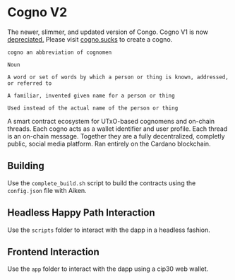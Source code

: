 # Cogno V2

The newer, slimmer, and updated version of Congo. Cogno V1 is now [depreciated.](https://github.com/logicalmechanism/cogno) Please visit [cogno.sucks](https://www.cogno.sucks) to create a cogno.

```
cogno an abbreviation of cognomen 

Noun

A word or set of words by which a person or thing is known, addressed, or referred to

A familiar, invented given name for a person or thing 

Used instead of the actual name of the person or thing
```

A smart contract ecosystem for UTxO-based cognomens and on-chain threads. Each cogno acts as a wallet identifier and user profile. Each thread is an on-chain message. Together they are a fully decentralized, completly public, social media platform. Ran entirely on the Cardano blockchain.

## Building

Use the `complete_build.sh` script to build the contracts using the `config.json` file with Aiken.

## Headless Happy Path Interaction

Use the `scripts` folder to interact with the dapp in a headless fashion.

## Frontend Interaction

Use the `app` folder to interact with the dapp using a cip30 web wallet.
